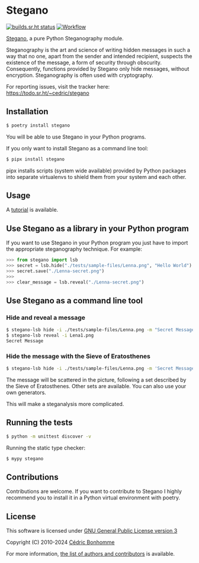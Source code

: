 # Stegano

[![builds.sr.ht status](https://builds.sr.ht/~cedric/stegano.svg)](https://builds.sr.ht/~cedric/stegano)
[![Workflow](https://github.com/cedricbonhomme/Stegano/workflows/Python%20application/badge.svg?style=flat-square)](https://github.com/cedricbonhomme/Stegano/actions?query=workflow%3A%22Python+application%22)

[Stegano](https://sr.ht/~cedric/stegano), a pure Python Steganography
module.

Steganography is the art and science of writing hidden messages in such a way
that no one, apart from the sender and intended recipient, suspects the
existence of the message, a form of security through obscurity. Consequently,
functions provided by Stegano only hide messages, without encryption.
Steganography is often used with cryptography.

For reporting issues, visit the tracker here:
https://todo.sr.ht/~cedric/stegano


## Installation


```bash
$ poetry install stegano
```

You will be able to use Stegano in your Python programs.

If you only want to install Stegano as a command line tool:

```bash
$ pipx install stegano
```

pipx installs scripts (system wide available) provided by Python packages into
separate virtualenvs to shield them from your system and each other.


## Usage

A [tutorial](https://stegano.readthedocs.io) is available.


## Use Stegano as a library in your Python program

If you want to use Stegano in your Python program you just have to import the
appropriate steganography technique. For example:

```python
>>> from stegano import lsb
>>> secret = lsb.hide("./tests/sample-files/Lenna.png", "Hello World")
>>> secret.save("./Lenna-secret.png")
>>>
>>> clear_message = lsb.reveal("./Lenna-secret.png")
```


## Use Stegano as a command line tool

### Hide and reveal a message

```bash
$ stegano-lsb hide -i ./tests/sample-files/Lenna.png -m "Secret Message" -o Lena1.png
$ stegano-lsb reveal -i Lena1.png
Secret Message
```


### Hide the message with the Sieve of Eratosthenes

```bash
$ stegano-lsb hide -i ./tests/sample-files/Lenna.png -m 'Secret Message' --generator eratosthenes -o Lena2.png
```

The message will be scattered in the picture, following a set described by the
Sieve of Eratosthenes. Other sets are available. You can also use your own
generators.

This will make a steganalysis more complicated.


## Running the tests

```bash
$ python -m unittest discover -v
```

Running the static type checker:

```bash
$ mypy stegano
```


## Contributions

Contributions are welcome. If you want to contribute to Stegano I highly
recommend you to install it in a Python virtual environment with poetry.


## License

This software is licensed under
[GNU General Public License version 3](https://www.gnu.org/licenses/gpl-3.0.html)

Copyright (C) 2010-2024 [Cédric Bonhomme](https://www.cedricbonhomme.org)

For more information, [the list of authors and contributors](CONTRIBUTORS.md) is available.
